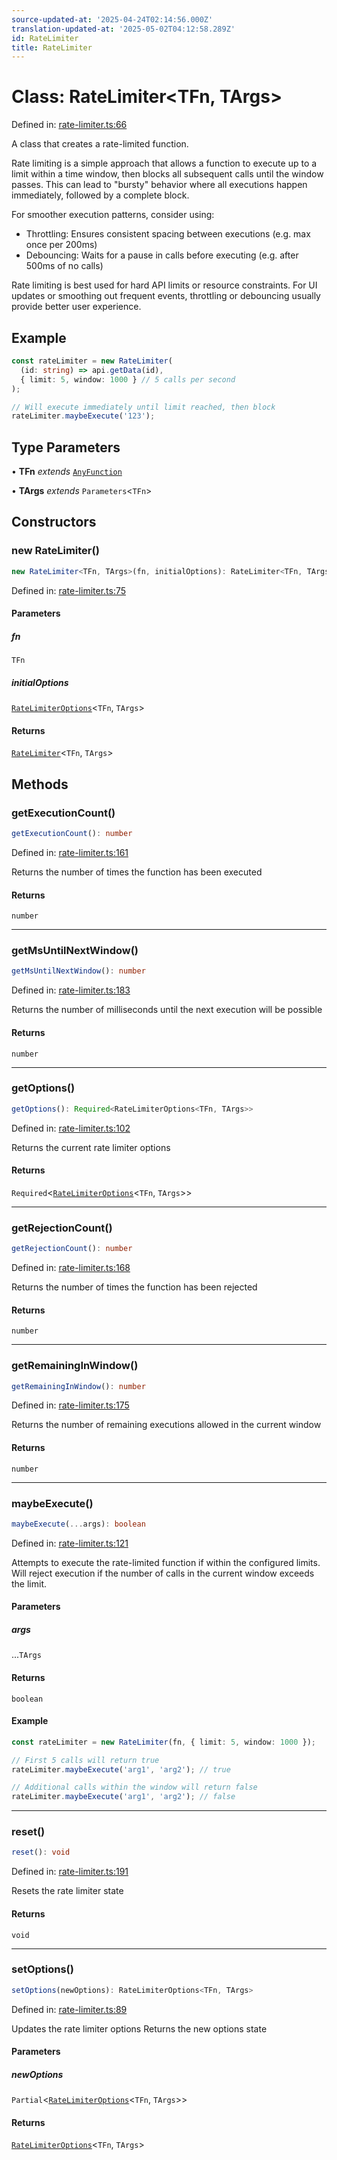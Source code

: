 ```yaml
---
source-updated-at: '2025-04-24T02:14:56.000Z'
translation-updated-at: '2025-05-02T04:12:58.289Z'
id: RateLimiter
title: RateLimiter
---
```


<!-- DO NOT EDIT: this page is autogenerated from the type comments -->

# Class: RateLimiter\<TFn, TArgs\>

Defined in: [rate-limiter.ts:66](https://github.com/TanStack/pacer/blob/main/packages/pacer/src/rate-limiter.ts#L66)

A class that creates a rate-limited function.

Rate limiting is a simple approach that allows a function to execute up to a limit within a time window,
then blocks all subsequent calls until the window passes. This can lead to "bursty" behavior where
all executions happen immediately, followed by a complete block.

For smoother execution patterns, consider using:
- Throttling: Ensures consistent spacing between executions (e.g. max once per 200ms)
- Debouncing: Waits for a pause in calls before executing (e.g. after 500ms of no calls)

Rate limiting is best used for hard API limits or resource constraints. For UI updates or
smoothing out frequent events, throttling or debouncing usually provide better user experience.

## Example

```ts
const rateLimiter = new RateLimiter(
  (id: string) => api.getData(id),
  { limit: 5, window: 1000 } // 5 calls per second
);

// Will execute immediately until limit reached, then block
rateLimiter.maybeExecute('123');
```

## Type Parameters

• **TFn** *extends* [`AnyFunction`](../type-aliases/anyfunction.md)

• **TArgs** *extends* `Parameters`\<`TFn`\>

## Constructors

### new RateLimiter()

```ts
new RateLimiter<TFn, TArgs>(fn, initialOptions): RateLimiter<TFn, TArgs>
```

Defined in: [rate-limiter.ts:75](https://github.com/TanStack/pacer/blob/main/packages/pacer/src/rate-limiter.ts#L75)

#### Parameters

##### fn

`TFn`

##### initialOptions

[`RateLimiterOptions`](../interfaces/ratelimiteroptions.md)\<`TFn`, `TArgs`\>

#### Returns

[`RateLimiter`](ratelimiter.md)\<`TFn`, `TArgs`\>

## Methods

### getExecutionCount()

```ts
getExecutionCount(): number
```

Defined in: [rate-limiter.ts:161](https://github.com/TanStack/pacer/blob/main/packages/pacer/src/rate-limiter.ts#L161)

Returns the number of times the function has been executed

#### Returns

`number`

***

### getMsUntilNextWindow()

```ts
getMsUntilNextWindow(): number
```

Defined in: [rate-limiter.ts:183](https://github.com/TanStack/pacer/blob/main/packages/pacer/src/rate-limiter.ts#L183)

Returns the number of milliseconds until the next execution will be possible

#### Returns

`number`

***

### getOptions()

```ts
getOptions(): Required<RateLimiterOptions<TFn, TArgs>>
```

Defined in: [rate-limiter.ts:102](https://github.com/TanStack/pacer/blob/main/packages/pacer/src/rate-limiter.ts#L102)

Returns the current rate limiter options

#### Returns

`Required`\<[`RateLimiterOptions`](../interfaces/ratelimiteroptions.md)\<`TFn`, `TArgs`\>\>

***

### getRejectionCount()

```ts
getRejectionCount(): number
```

Defined in: [rate-limiter.ts:168](https://github.com/TanStack/pacer/blob/main/packages/pacer/src/rate-limiter.ts#L168)

Returns the number of times the function has been rejected

#### Returns

`number`

***

### getRemainingInWindow()

```ts
getRemainingInWindow(): number
```

Defined in: [rate-limiter.ts:175](https://github.com/TanStack/pacer/blob/main/packages/pacer/src/rate-limiter.ts#L175)

Returns the number of remaining executions allowed in the current window

#### Returns

`number`

***

### maybeExecute()

```ts
maybeExecute(...args): boolean
```

Defined in: [rate-limiter.ts:121](https://github.com/TanStack/pacer/blob/main/packages/pacer/src/rate-limiter.ts#L121)

Attempts to execute the rate-limited function if within the configured limits.
Will reject execution if the number of calls in the current window exceeds the limit.

#### Parameters

##### args

...`TArgs`

#### Returns

`boolean`

#### Example

```ts
const rateLimiter = new RateLimiter(fn, { limit: 5, window: 1000 });

// First 5 calls will return true
rateLimiter.maybeExecute('arg1', 'arg2'); // true

// Additional calls within the window will return false
rateLimiter.maybeExecute('arg1', 'arg2'); // false
```

***

### reset()

```ts
reset(): void
```

Defined in: [rate-limiter.ts:191](https://github.com/TanStack/pacer/blob/main/packages/pacer/src/rate-limiter.ts#L191)

Resets the rate limiter state

#### Returns

`void`

***

### setOptions()

```ts
setOptions(newOptions): RateLimiterOptions<TFn, TArgs>
```

Defined in: [rate-limiter.ts:89](https://github.com/TanStack/pacer/blob/main/packages/pacer/src/rate-limiter.ts#L89)

Updates the rate limiter options
Returns the new options state

#### Parameters

##### newOptions

`Partial`\<[`RateLimiterOptions`](../interfaces/ratelimiteroptions.md)\<`TFn`, `TArgs`\>\>

#### Returns

[`RateLimiterOptions`](../interfaces/ratelimiteroptions.md)\<`TFn`, `TArgs`\>
